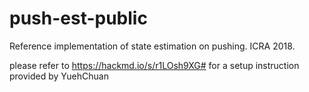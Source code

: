 # push-est-public
Reference implementation of state estimation on pushing. ICRA 2018.

please refer to https://hackmd.io/s/r1LOsh9XG# for a setup instruction provided by YuehChuan
